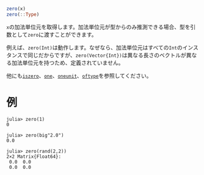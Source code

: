 ```julia
zero(x)
zero(::Type)
```

`x`の加法単位元を取得します。加法単位元が型からのみ推測できる場合、型を引数として`zero`に渡すことができます。

例えば、`zero(Int)`は動作します。なぜなら、加法単位元はすべての`Int`のインスタンスで同じだからですが、`zero(Vector{Int})`は異なる長さのベクトルが異なる加法単位元を持つため、定義されていません。

他にも[`iszero`](@ref)、[`one`](@ref)、[`oneunit`](@ref)、[`oftype`](@ref)を参照してください。

# 例

```jldoctest
julia> zero(1)
0

julia> zero(big"2.0")
0.0

julia> zero(rand(2,2))
2×2 Matrix{Float64}:
 0.0  0.0
 0.0  0.0
```
